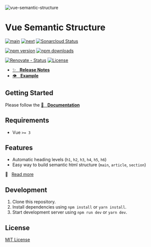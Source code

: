 ![vue-semantic-structure][poster]

# Vue Semantic Structure

[![main][github-workflow-main-src]][github-workflow-main-href]
[![next][github-workflow-next-src]][github-workflow-next-href]
[![Sonarcloud Status][sonarcloud-src]][sonarcloud-href]

[![npm version][npm-version-latest-src]][npm-version-latest-href]
[![npm downloads][npm-downloads-src]][npm-downloads-href]

[![Renovate - Status][renovate-status-src]][renovate-status-href]
[![License][license-src]][license-href]

- [✨ &nbsp;&nbsp;**Release Notes**](./CHANGELOG.md)
- [👁 &nbsp;&nbsp;**Example**](https://basics.github.io/vue-semantic-structure/example)

## Getting Started

Please follow the [📖 &nbsp;&nbsp;**Documentation**](https://basics.github.io/vue-semantic-structure/)

## Requirements

- Vue `>= 3`

## Features

- Automatic heading levels (`h1`, `h2`, `h3`, `h4`, `h5`, `h6`)
- Easy way to build semantic html structure (`main`, `article`, `section`)

📖 &nbsp;&nbsp;[Read more](https://basics.github.io/vue-semantic-structure/)

## Development

1. Clone this repository.
2. Install dependencies using `npm install` or `yarn install`.
3. Start development server using `npm run dev` or `yarn dev`.

## License

[MIT License](./LICENSE)

<!-- Badges -->

[poster]: https://github.com/user-attachments/assets/3178bd8c-4d78-40df-81d8-ef9626236217 "vue-semantic-structure"

[renovate-status-src]: <https://img.shields.io/badge/renovate-enabled-brightgreen>
[renovate-status-href]: <https://renovate.whitesourcesoftware.com/>

[github-workflow-main-src]: <https://github.com/basics/vue-semantic-structure/workflows/Main/badge.svg?branch=main>
[github-workflow-main-href]: <https://github.com/basics/vue-semantic-structure/actions?query=workflow%3AMain>
[github-workflow-next-src]: <https://github.com/basics/vue-semantic-structure/workflows/Next/badge.svg?branch=next>
[github-workflow-next-href]: <https://github.com/basics/vue-semantic-structure/actions?query=workflow%3ANext>

[sonarcloud-src]: <https://sonarcloud.io/api/project_badges/measure?project=basics_vue-semantic-structure&metric=alert_status>
[sonarcloud-href]: <https://sonarcloud.io/dashboard?id=basics_vue-semantic-structure>

[license-src]: https://img.shields.io/npm/l/vue-semantic-structure.svg?style=flat-square
[license-href]: https://npmjs.com/package/vue-semantic-structure

[npm-version-latest-src]: https://img.shields.io/npm/v/vue-semantic-structure/latest.svg?
[npm-version-latest-href]: https://npmjs.com/package/vue-semantic-structure/v/latest

[npm-downloads-src]: https://img.shields.io/npm/dt/vue-semantic-structure.svg?style=flat-square
[npm-downloads-href]: https://npmjs.com/package/vue-semantic-structure
